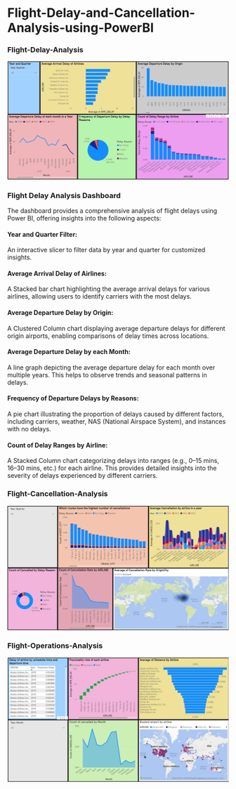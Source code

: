# Flight-Delay-and-Cancellation-Analysis-using-PowerBI

### Flight-Delay-Analysis
![GitHub logo](Delay_Analysis.jpeg)

### Flight Delay Analysis Dashboard
The dashboard provides a comprehensive analysis of flight delays using Power BI, offering insights into the following aspects:

#### Year and Quarter Filter:

An interactive slicer to filter data by year and quarter for customized insights.
#### Average Arrival Delay of Airlines:

A Stacked bar chart highlighting the average arrival delays for various airlines, allowing users to identify carriers with the most delays.
#### Average Departure Delay by Origin:

A Clustered Column chart displaying average departure delays for different origin airports, enabling comparisons of delay times across locations.
#### Average Departure Delay by each Month:

A line graph depicting the average departure delay for each month over multiple years. This helps to observe trends and seasonal patterns in delays.
#### Frequency of Departure Delays by Reasons:

A pie chart illustrating the proportion of delays caused by different factors, including carriers, weather, NAS (National Airspace System), and instances with no delays.
#### Count of Delay Ranges by Airline:

A Stacked Column chart categorizing delays into ranges (e.g., 0–15 mins, 16–30 mins, etc.) for each airline. This provides detailed insights into the severity of delays experienced by different carriers.

### Flight-Cancellation-Analysis 
![GitHub logo](Cancellation_Analysis.jpeg)

### Flight-Operations-Analysis
![GitHub logo](Flight_Operations_Analysis.jpeg)

